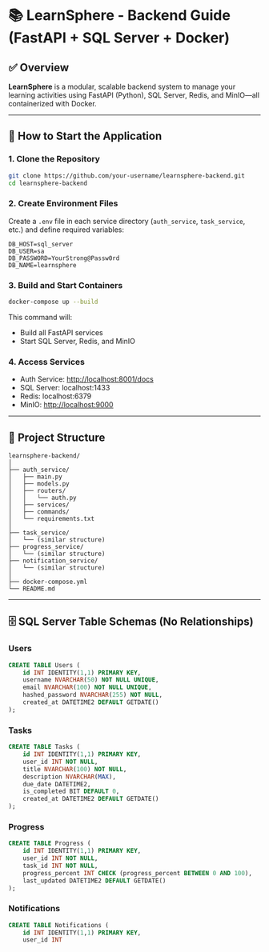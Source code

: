 # 📚 LearnSphere - Backend Guide (FastAPI + SQL Server + Docker)

## ✅ Overview

**LearnSphere** is a modular, scalable backend system to manage your learning activities using FastAPI (Python), SQL Server, Redis, and MinIO—all containerized with Docker.

---

## 🚀 How to Start the Application

### 1. Clone the Repository

```bash
git clone https://github.com/your-username/learnsphere-backend.git
cd learnsphere-backend
```

### 2. Create Environment Files

Create a `.env` file in each service directory (`auth_service`, `task_service`, etc.) and define required variables:

```env
DB_HOST=sql_server
DB_USER=sa
DB_PASSWORD=YourStrong@Passw0rd
DB_NAME=learnsphere
```

### 3. Build and Start Containers

```bash
docker-compose up --build
```

This command will:

* Build all FastAPI services
* Start SQL Server, Redis, and MinIO

### 4. Access Services

* Auth Service: [http://localhost:8001/docs](http://localhost:8001/docs)
* SQL Server: localhost:1433
* Redis: localhost:6379
* MinIO: [http://localhost:9000](http://localhost:9000)

---

## 🧱 Project Structure

```
learnsphere-backend/
│
├── auth_service/
│   ├── main.py
│   ├── models.py
│   ├── routers/
│   │   └── auth.py
│   ├── services/
│   ├── commands/
│   └── requirements.txt
│
├── task_service/
│   └── (similar structure)
├── progress_service/
│   └── (similar structure)
├── notification_service/
│   └── (similar structure)
│
├── docker-compose.yml
└── README.md
```

---

## 🗄️ SQL Server Table Schemas (No Relationships)

### Users

```sql
CREATE TABLE Users (
    id INT IDENTITY(1,1) PRIMARY KEY,
    username NVARCHAR(50) NOT NULL UNIQUE,
    email NVARCHAR(100) NOT NULL UNIQUE,
    hashed_password NVARCHAR(255) NOT NULL,
    created_at DATETIME2 DEFAULT GETDATE()
);
```

### Tasks

```sql
CREATE TABLE Tasks (
    id INT IDENTITY(1,1) PRIMARY KEY,
    user_id INT NOT NULL,
    title NVARCHAR(100) NOT NULL,
    description NVARCHAR(MAX),
    due_date DATETIME2,
    is_completed BIT DEFAULT 0,
    created_at DATETIME2 DEFAULT GETDATE()
);
```

### Progress

```sql
CREATE TABLE Progress (
    id INT IDENTITY(1,1) PRIMARY KEY,
    user_id INT NOT NULL,
    task_id INT NOT NULL,
    progress_percent INT CHECK (progress_percent BETWEEN 0 AND 100),
    last_updated DATETIME2 DEFAULT GETDATE()
);
```

### Notifications

```sql
CREATE TABLE Notifications (
    id INT IDENTITY(1,1) PRIMARY KEY,
    user_id INT
```
